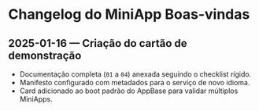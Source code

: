 # Changelog do MiniApp Boas-vindas

## 2025-01-16 — Criação do cartão de demonstração
- Documentação completa (`01` a `04`) anexada seguindo o checklist rígido.
- Manifesto configurado com metadados para o serviço de novo idioma.
- Card adicionado ao boot padrão do AppBase para validar múltiplos MiniApps.
